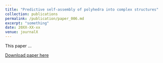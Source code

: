 ```yaml
---
title: "Predictive self-assembly of polyhedra into complex structures"
collection: publications
permalink: /publication/paper_006.md
excerpt: "something"
date: 20XX-XX-xx
venue: journalX
---
```

This paper ...

[Download paper here](http://pfdamasceno.github.io/files/2012_Damasceno.pdf)

